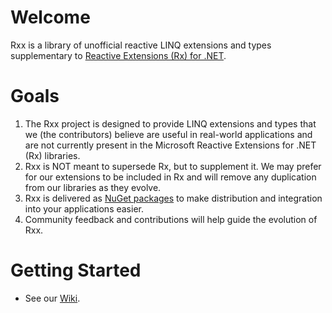 # Welcome
Rxx is a library of unofficial reactive LINQ extensions and types supplementary to [Reactive Extensions (Rx) for .NET](https://github.com/Reactive-Extensions/Rx.NET).

# Goals
1. The Rxx project is designed to provide LINQ extensions and types that we (the contributors) believe are useful in real-world applications and are not currently present in the Microsoft Reactive Extensions for .NET (Rx) libraries.
1. Rxx is NOT meant to supersede Rx, but to supplement it.  We may prefer for our extensions to be included in Rx and will remove any duplication from our libraries as they evolve.
1. Rxx is delivered as [NuGet packages](https://www.nuget.org/packages/Rxx) to make distribution and integration into your applications easier.
1. Community feedback and contributions will help guide the evolution of Rxx.

# Getting Started
* See our [Wiki](../../wiki).
